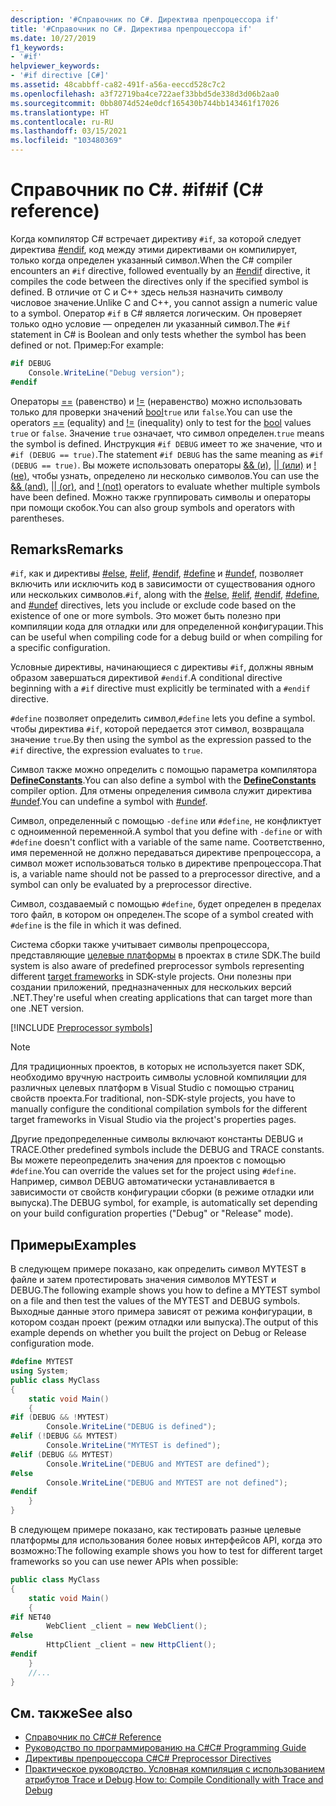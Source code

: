 ```yaml
---
description: '#Справочник по C#. Директива препроцессора if'
title: '#Справочник по C#. Директива препроцессора if'
ms.date: 10/27/2019
f1_keywords:
- '#if'
helpviewer_keywords:
- '#if directive [C#]'
ms.assetid: 48cabbff-ca82-491f-a56a-eeccd528c7c2
ms.openlocfilehash: a3f72719ba4ce722aef33bbd5de338d3d06b2aa0
ms.sourcegitcommit: 0bb8074d524e0dcf165430b744bb143461f17026
ms.translationtype: HT
ms.contentlocale: ru-RU
ms.lasthandoff: 03/15/2021
ms.locfileid: "103480369"
---
```

# <a name="if-c-reference"></a><span data-ttu-id="06381-103">Справочник по C#. #if</span><span class="sxs-lookup"><span data-stu-id="06381-103">#if (C# reference)</span></span>

<span data-ttu-id="06381-104">Когда компилятор C# встречает директиву `#if`, за которой следует директива [#endif](preprocessor-endif.md), код между этими директивами он компилирует, только когда определен указанный символ.</span><span class="sxs-lookup"><span data-stu-id="06381-104">When the C# compiler encounters an `#if` directive, followed eventually by an [#endif](preprocessor-endif.md) directive, it compiles the code between the directives only if the specified symbol is defined.</span></span> <span data-ttu-id="06381-105">В отличие от С и С++ здесь нельзя назначить символу числовое значение.</span><span class="sxs-lookup"><span data-stu-id="06381-105">Unlike C and C++, you cannot assign a numeric value to a symbol.</span></span> <span data-ttu-id="06381-106">Оператор `#if` в C# является логическим. Он проверяет только одно условие — определен ли указанный символ.</span><span class="sxs-lookup"><span data-stu-id="06381-106">The `#if` statement in C# is Boolean and only tests whether the symbol has been defined or not.</span></span> <span data-ttu-id="06381-107">Пример:</span><span class="sxs-lookup"><span data-stu-id="06381-107">For example:</span></span>

```csharp
#if DEBUG
    Console.WriteLine("Debug version");
#endif
```

<span data-ttu-id="06381-108">Операторы [==](../operators/equality-operators.md#equality-operator-) (равенство) и [!=](../operators/equality-operators.md#inequality-operator-) (неравенство) можно использовать только для проверки значений [bool](../builtin-types/bool.md)`true` или `false`.</span><span class="sxs-lookup"><span data-stu-id="06381-108">You can use the operators [==](../operators/equality-operators.md#equality-operator-) (equality) and [!=](../operators/equality-operators.md#inequality-operator-) (inequality) only to test for the [bool](../builtin-types/bool.md) values `true` or `false`.</span></span> <span data-ttu-id="06381-109">Значение `true` означает, что символ определен.</span><span class="sxs-lookup"><span data-stu-id="06381-109">`true` means the symbol is defined.</span></span> <span data-ttu-id="06381-110">Инструкция `#if DEBUG` имеет то же значение, что и `#if (DEBUG == true)`.</span><span class="sxs-lookup"><span data-stu-id="06381-110">The statement `#if DEBUG` has the same meaning as `#if (DEBUG == true)`.</span></span> <span data-ttu-id="06381-111">Вы можете использовать операторы [&& (и)](../operators/boolean-logical-operators.md#conditional-logical-and-operator-), [&#124;&#124; (или)](../operators/boolean-logical-operators.md#conditional-logical-or-operator-) и [! (не)](../operators/boolean-logical-operators.md#logical-negation-operator-), чтобы узнать, определено ли несколько символов.</span><span class="sxs-lookup"><span data-stu-id="06381-111">You can use the [&& (and)](../operators/boolean-logical-operators.md#conditional-logical-and-operator-), [&#124;&#124; (or)](../operators/boolean-logical-operators.md#conditional-logical-or-operator-), and [! (not)](../operators/boolean-logical-operators.md#logical-negation-operator-) operators to evaluate whether multiple symbols have been defined.</span></span> <span data-ttu-id="06381-112">Можно также группировать символы и операторы при помощи скобок.</span><span class="sxs-lookup"><span data-stu-id="06381-112">You can also group symbols and operators with parentheses.</span></span>

## <a name="remarks"></a><span data-ttu-id="06381-113">Remarks</span><span class="sxs-lookup"><span data-stu-id="06381-113">Remarks</span></span>

<span data-ttu-id="06381-114">`#if`, как и директивы [#else](preprocessor-else.md), [#elif](preprocessor-elif.md), [#endif](preprocessor-endif.md), [#define](preprocessor-define.md) и [#undef](preprocessor-undef.md), позволяет включить или исключить код в зависимости от существования одного или нескольких символов.</span><span class="sxs-lookup"><span data-stu-id="06381-114">`#if`, along with the [#else](preprocessor-else.md), [#elif](preprocessor-elif.md), [#endif](preprocessor-endif.md), [#define](preprocessor-define.md), and [#undef](preprocessor-undef.md) directives, lets you include or exclude code based on the existence of one or more symbols.</span></span> <span data-ttu-id="06381-115">Это может быть полезно при компиляции кода для отладки или для определенной конфигурации.</span><span class="sxs-lookup"><span data-stu-id="06381-115">This can be useful when compiling code for a debug build or when compiling for a specific configuration.</span></span>

<span data-ttu-id="06381-116">Условные директивы, начинающиеся с директивы `#if`, должны явным образом завершаться директивой `#endif`.</span><span class="sxs-lookup"><span data-stu-id="06381-116">A conditional directive beginning with a `#if` directive must explicitly be terminated with a `#endif` directive.</span></span>

<span data-ttu-id="06381-117">`#define` позволяет определить символ,</span><span class="sxs-lookup"><span data-stu-id="06381-117">`#define` lets you define a symbol.</span></span> <span data-ttu-id="06381-118">чтобы директива `#if`, которой передается этот символ, возвращала значение `true`.</span><span class="sxs-lookup"><span data-stu-id="06381-118">By then using the symbol as the expression passed to the `#if` directive, the expression evaluates to `true`.</span></span>

<span data-ttu-id="06381-119">Символ также можно определить с помощью параметра компилятора [**DefineConstants**](../compiler-options/language.md#defineconstants).</span><span class="sxs-lookup"><span data-stu-id="06381-119">You can also define a symbol with the [**DefineConstants**](../compiler-options/language.md#defineconstants) compiler option.</span></span> <span data-ttu-id="06381-120">Для отмены определения символа служит директива [#undef](preprocessor-undef.md).</span><span class="sxs-lookup"><span data-stu-id="06381-120">You can undefine a symbol with [#undef](preprocessor-undef.md).</span></span>

<span data-ttu-id="06381-121">Символ, определенный с помощью `-define` или `#define`, не конфликтует с одноименной переменной.</span><span class="sxs-lookup"><span data-stu-id="06381-121">A symbol that you define with `-define` or with `#define` doesn't conflict with a variable of the same name.</span></span> <span data-ttu-id="06381-122">Соответственно, имя переменной не должно передаваться директиве препроцессора, а символ может использоваться только в директиве препроцессора.</span><span class="sxs-lookup"><span data-stu-id="06381-122">That is, a variable name should not be passed to a preprocessor directive, and a symbol can only be evaluated by a preprocessor directive.</span></span>

<span data-ttu-id="06381-123">Символ, создаваемый с помощью `#define`, будет определен в пределах того файл, в котором он определен.</span><span class="sxs-lookup"><span data-stu-id="06381-123">The scope of a symbol created with `#define` is the file in which it was defined.</span></span>

<span data-ttu-id="06381-124">Система сборки также учитывает символы препроцессора, представляющие [целевые платформы](../../../standard/frameworks.md) в проектах в стиле SDK.</span><span class="sxs-lookup"><span data-stu-id="06381-124">The build system is also aware of predefined preprocessor symbols representing different [target frameworks](../../../standard/frameworks.md) in SDK-style projects.</span></span> <span data-ttu-id="06381-125">Они полезны при создании приложений, предназначенных для нескольких версий .NET.</span><span class="sxs-lookup"><span data-stu-id="06381-125">They're useful when creating applications that can target more than one .NET version.</span></span>

[!INCLUDE [Preprocessor symbols](~/includes/preprocessor-symbols.md)]

> [!NOTE]
> <span data-ttu-id="06381-126">Для традиционных проектов, в которых не используется пакет SDK, необходимо вручную настроить символы условной компиляции для различных целевых платформ в Visual Studio с помощью страниц свойств проекта.</span><span class="sxs-lookup"><span data-stu-id="06381-126">For traditional, non-SDK-style projects, you have to manually configure the conditional compilation symbols for the different target frameworks in Visual Studio via the project's properties pages.</span></span>

<span data-ttu-id="06381-127">Другие предопределенные символы включают константы DEBUG и TRACE.</span><span class="sxs-lookup"><span data-stu-id="06381-127">Other predefined symbols include the DEBUG and TRACE constants.</span></span> <span data-ttu-id="06381-128">Вы можете переопределить значения для проектов с помощью `#define`.</span><span class="sxs-lookup"><span data-stu-id="06381-128">You can override the values set for the project using `#define`.</span></span> <span data-ttu-id="06381-129">Например, символ DEBUG автоматически устанавливается в зависимости от свойств конфигурации сборки (в режиме отладки или выпуска).</span><span class="sxs-lookup"><span data-stu-id="06381-129">The DEBUG symbol, for example, is automatically set depending on your build configuration properties ("Debug" or "Release" mode).</span></span>

## <a name="examples"></a><span data-ttu-id="06381-130">Примеры</span><span class="sxs-lookup"><span data-stu-id="06381-130">Examples</span></span>

<span data-ttu-id="06381-131">В следующем примере показано, как определить символ MYTEST в файле и затем протестировать значения символов MYTEST и DEBUG.</span><span class="sxs-lookup"><span data-stu-id="06381-131">The following example shows you how to define a MYTEST symbol on a file and then test the values of the MYTEST and DEBUG symbols.</span></span> <span data-ttu-id="06381-132">Выходные данные этого примера зависят от режима конфигурации, в котором создан проект (режим отладки или выпуска).</span><span class="sxs-lookup"><span data-stu-id="06381-132">The output of this example depends on whether you built the project on Debug or Release configuration mode.</span></span>

```csharp
#define MYTEST
using System;
public class MyClass
{
    static void Main()
    {
#if (DEBUG && !MYTEST)
        Console.WriteLine("DEBUG is defined");
#elif (!DEBUG && MYTEST)
        Console.WriteLine("MYTEST is defined");
#elif (DEBUG && MYTEST)
        Console.WriteLine("DEBUG and MYTEST are defined");  
#else
        Console.WriteLine("DEBUG and MYTEST are not defined");
#endif
    }
}
```

<span data-ttu-id="06381-133">В следующем примере показано, как тестировать разные целевые платформы для использования более новых интерфейсов API, когда это возможно:</span><span class="sxs-lookup"><span data-stu-id="06381-133">The following example shows you how to test for different target frameworks so you can use newer APIs when possible:</span></span>

```csharp
public class MyClass
{
    static void Main()
    {
#if NET40
        WebClient _client = new WebClient();
#else
        HttpClient _client = new HttpClient();
#endif
    }
    //...
}
```

## <a name="see-also"></a><span data-ttu-id="06381-134">См. также</span><span class="sxs-lookup"><span data-stu-id="06381-134">See also</span></span>

- [<span data-ttu-id="06381-135">Справочник по C#</span><span class="sxs-lookup"><span data-stu-id="06381-135">C# Reference</span></span>](../index.md)
- [<span data-ttu-id="06381-136">Руководство по программированию на C#</span><span class="sxs-lookup"><span data-stu-id="06381-136">C# Programming Guide</span></span>](../../programming-guide/index.md)
- [<span data-ttu-id="06381-137">Директивы препроцессора C#</span><span class="sxs-lookup"><span data-stu-id="06381-137">C# Preprocessor Directives</span></span>](index.md)
- <span data-ttu-id="06381-138">[Практическое руководство. Условная компиляция с использованием атрибутов Trace и Debug](../../../framework/debug-trace-profile/how-to-compile-conditionally-with-trace-and-debug.md).</span><span class="sxs-lookup"><span data-stu-id="06381-138">[How to: Compile Conditionally with Trace and Debug](../../../framework/debug-trace-profile/how-to-compile-conditionally-with-trace-and-debug.md)</span></span>
